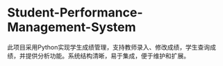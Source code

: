 # Student-Performance-Management-System
此项目采用Python实现学生成绩管理，支持教师录入、修改成绩，学生查询成绩，并提供分析功能。系统结构清晰，易于集成，便于维护和扩展。
